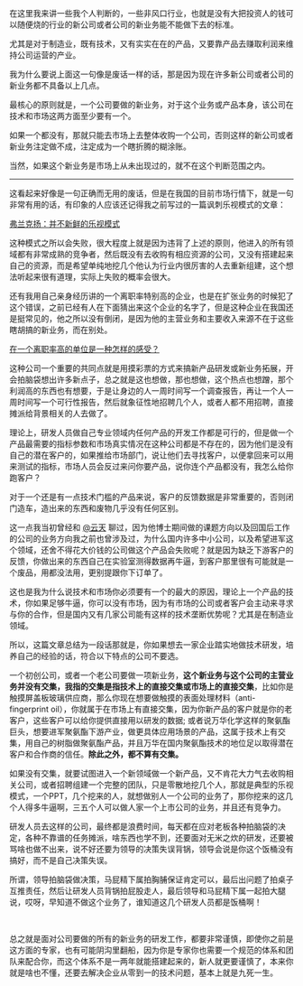 <p>在这里我来讲一些我个人判断的，一些非风口行业，也就是没有大把投资人的钱可以随便烧的行业的新公司或者公司的新业务能不能做下去的标准。</p><p>尤其是对于制造业，既有技术，又有实实在在的产品，又要靠产品去赚取利润来维持公司运营的产业。</p><p>我为什么要说上面这一句像是废话一样的话，那是因为现在许多新公司或者公司的新业务都不具备以上几点。</p><p>最核心的原则就是，一个公司要做的新业务，对于这个业务或产品本身，该公司在技术和市场这两方面至少要有一个。</p><p>如果一个都没有，那就只能去市场上去整体收购一个公司，否则这样的新公司或者新业务注定做不成，注定成为一个瞎折腾的糊涂账。</p><p>当然，如果这个新业务是市场上从未出现过的，就不在这个判断范围之内。</p><hr/><p>这看起来好像是一句正确而无用的废话，但是在我国的目前市场行情下，就是一句非常有用的话，有印象的人应该还记得我之前写过的一篇讽刺乐视模式的文章：</p><a href="https://zhuanlan.zhihu.com/p/24634308" data-draft-node="block" data-draft-type="link-card" class="internal">弗兰克扬：并不新鲜的乐视模式</a><p>这种模式之所以会失败，很大程度上就是因为违背了上述的原则，他进入的所有领域都有非常成熟的竞争者，然后既没有去收购有相应资源的公司，又没有搭建起来自己的资源，而是希望单纯地挖几个他认为行业内很厉害的人去重新组建，这个想法听起来很有道理，实际上失败的概率会很大。</p><p>还有我用自己亲身经历讲的一个离职率特别高的企业，也是在扩张业务的时候犯了这个错误，之前已经有人在下面猜出来这个企业的名字了，但是这种企业在我国还是挺常见的，他之所以没有倒闭，是因为他的主营业务和主要收入来源不在于这些瞎胡搞的新业务，而在别处。</p><a href="https://www.zhihu.com/question/61025462/answer/423281159" data-draft-node="block" data-draft-type="link-card" data-image="https://pic4.zhimg.com/v2-e4cc444704ce418b3f3a9f68da9878ff_180x120.jpg" data-image-width="491" data-image-height="377" class="internal">在一个离职率高的单位是一种怎样的感受？</a><p>这种公司一个重要的共同点就是用摸彩票的方式来搞新产品研发或新业务拓展，开会拍脑袋想出许多新点子，总之就是这也想做，那也想做，这个热点也想蹭，那个利润高的东西也有想要，于是让身边的人一周时间写一个调查报告，再让一个人一周时间写一个可行性报告，然后就象征性地招聘几个人，或者人都不用招聘，直接摊派给背景相关的人去做了。</p><p>理论上，研发人员做自己专业领域内任何产品的开发工作都是可行的，但是做一个产品最需要的指标参数和市场真实情况在这种公司都是不存在的，因为他们是没有自己的潜在客户的，如果推给市场部门，说让他们去寻找客户，以便拿回来可以用来测试的指标，市场人员会反过来问你要产品，说你连个产品都没有，我怎么给你跑客户？</p><p>对于一个还是有一点技术门槛的产品来说，客户的反馈数据是非常重要的，否则闭门造车，造出来的东西和废物几乎没有任何区别。</p><p>这一点我当初曾经和 <a class="member_mention" href="https://www.zhihu.com/people/5d6460ba7157f21c8d87e8df818dc4b0" data-hash="5d6460ba7157f21c8d87e8df818dc4b0" data-hovercard="p$b$5d6460ba7157f21c8d87e8df818dc4b0">@云天</a> 聊过，因为他博士期间做的课题方向以及回国后工作的公司的业务方向我之前也曾涉及过，为什么国内许多中小公司，以及希望进军这个领域，还舍不得花大价钱的公司做这个产品会失败呢？就是因为缺乏下游客户的反馈，你做出来的东西自己在实验室测得数据再牛逼，到客户那里很有可能就是一个废品，用都没法用，更别提跟你下订单了。</p><p>这也是我为什么说技术和市场你必须要有一个的最大的原因，理论上一个产品的技术，你如果足够牛逼，你可以没有市场，因为有市场的公司或者客户会主动来寻求与你的合作，但是国内又有几家公司能有这样的技术垄断优势呢？尤其是在制造业领域。</p><p>所以，这篇文章总结为一段话那就是，你如果想去一家企业踏实地做技术研发，培养自己的经验的话，符合以下特点的公司不要选。</p><p>一个初创公司，或者一个老公司要做一项新业务，<b>这个新业务与这个公司的主营业务并没有交集，我指的交集是指技术上的直接交集或市场上的直接交集</b>，比如你是触摸屏盖板玻璃供应商，那么你现在想要做触摸的表面处理材料（anti-fingerprint oil），你就属于在市场上有直接交集，因为你新产品的客户就是你的老客户，这些客户可以给你提供直接用以研发的数据; 或者说万华化学这样的聚氨酯巨头，想要进军聚氨酯下游产业，做更具体应用场景的产品，这属于技术上有交集，用自己的树脂做聚氨酯产品，并且万华在国内聚氨酯技术的地位足以取得潜在客户和合作商的信任。<b>除此之外，都不算有交集。</b></p><p>如果没有交集，就要试图进入一个新领域做一个新产品，又不肯花大力气去收购相关公司，或者招聘组建一个完整的团队，只是零散地挖几个人，那就是典型的乐视模式，一个PPT，几个挖来的人，就想做别人一个公司的业务了，那你挖来的这几个人得多牛逼啊，三五个人可以做人家一个上市公司的业务，并且还有竞争力。</p><p>研发人员去这样的公司，最终都是浪费时间，每天都在应对老板各种拍脑袋的决定，各种不靠谱的任务摊派，啥东西也学不到，还要面对无米之炊的研发，还要被骂啥也做不出来，说不好还要为领导的决策失误背锅，领导会说是你这个饭桶没有搞好，而不是自己决策失误。</p><p>所谓，领导拍脑袋做决策，马屁精下属拍胸脯保证肯定可以，最后出问题了拍桌子互推责任，然后让研发人员背锅拍屁股走人，最后领导和马屁精下属一起拍大腿说，哎呀，早知道不做这个业务了，谁知道这几个研发人员都是饭桶啊！</p><p class="ztext-empty-paragraph"><br/></p><p>总之就是面对公司要做的所有的新业务的研发工作，都要非常谨慎，即使你之前是这方面的专家，也有可能阴沟里翻船，因为你是专家你也需要一个规范的体系和团队来配合你，而这个体系不是一两年就能搭建起来的，新人就更要谨慎了，本来你就是啥也不懂，还要去解决企业从零到一的技术问题，基本上就是九死一生。</p>
